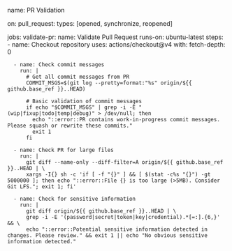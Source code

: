 name: PR Validation

on:
  pull_request:
    types: [opened, synchronize, reopened]

jobs:
  validate-pr:
    name: Validate Pull Request
    runs-on: ubuntu-latest
    steps:
      - name: Checkout repository
        uses: actions/checkout@v4
        with:
          fetch-depth: 0
      
      - name: Check commit messages
        run: |
          # Get all commit messages from PR
          COMMIT_MSGS=$(git log --pretty=format:"%s" origin/${{ github.base_ref }}..HEAD)
          
          # Basic validation of commit messages
          if echo "$COMMIT_MSGS" | grep -i -E "(wip|fixup|todo|temp|debug)" > /dev/null; then
            echo "::error::PR contains work-in-progress commit messages. Please squash or rewrite these commits."
            exit 1
          fi
      
      - name: Check PR for large files
        run: |
          git diff --name-only --diff-filter=A origin/${{ github.base_ref }}..HEAD | \
          xargs -I{} sh -c 'if [ -f "{}" ] && [ $(stat -c%s "{}") -gt 5000000 ]; then echo "::error::File {} is too large (>5MB). Consider Git LFS."; exit 1; fi'
      
      - name: Check for sensitive information
        run: |
          git diff origin/${{ github.base_ref }}..HEAD | \
          grep -i -E '(password|secret|token|key|credential).*[=:].{6,}' && \
          echo "::error::Potential sensitive information detected in changes. Please review." && exit 1 || echo "No obvious sensitive information detected."